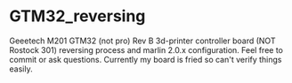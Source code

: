 # GTM32_reversing
Geeetech M201 GTM32 (not pro) Rev B 3d-printer controller board (NOT Rostock 301) reversing process and marlin 2.0.x configuration. Feel free to commit or ask questions. Currently my board is fried so can't verify things easily.
